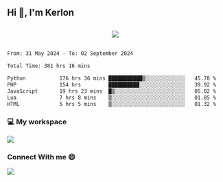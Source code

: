 ## Hi 👋, I'm Kerlon

<p align="center" style="margin: 30px;">
 
 <img src="https://skillicons.dev/icons?i=html,css,bootstrap,js,nodejs,jquery,python,flask,php,mysql,lua,sqlite,firebase">


</p>
<!--START_SECTION:waka-->

```txt
From: 31 May 2024 - To: 02 September 2024

Total Time: 381 hrs 16 mins

Python           176 hrs 36 mins ███████████▒░░░░░░░░░░░░░   45.78 %
PHP              154 hrs         ██████████░░░░░░░░░░░░░░░   39.92 %
JavaScript       19 hrs 23 mins  █▒░░░░░░░░░░░░░░░░░░░░░░░   05.02 %
Lua              7 hrs 8 mins    ▒░░░░░░░░░░░░░░░░░░░░░░░░   01.85 %
HTML             5 hrs 5 mins    ▒░░░░░░░░░░░░░░░░░░░░░░░░   01.32 %
```

<!--END_SECTION:waka-->


<p align="center">
 <h3>💻 My workspace</h3>
    <img src="https://skillicons.dev/icons?i=mint" />
</p>

<p align="center">
 <h3>Connect With me 😄</h3> 
    <a href="https://www.linkedin.com/in/kerlon-fernandes"><img src="https://skillicons.dev/icons?i=linkedin" />
  </a>
</p>



